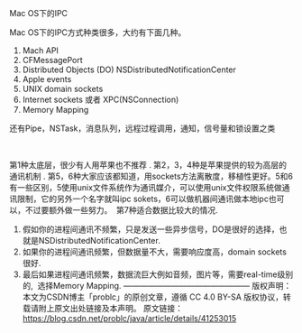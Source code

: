 Mac OS下的IPC


Mac OS下的IPC方式种类很多，大约有下面几种。 
1. Mach API 
2. CFMessagePort 
3. Distributed Objects (DO) NSDistributedNotificationCenter
4. Apple events 
5. UNIX domain sockets 
6. Internet sockets 或者 XPC(NSConnection)
7. Memory Mapping 



还有Pipe，NSTask，消息队列，远程过程调用，通知，信号量和锁设置之类

 

第1种太底层，很少有人用苹果也不推荐 .
第2，3，4种是苹果提供的较为高层的通讯机制 .
第5，6种大家应该都知道，用sockets方法离散度，移植性更好。5和6有一些区别，5使用unix文件系统作为通讯媒介，可以使用unix文件权限系统做通讯限制，它的另外一个名字就叫ipc sokets，6可以做机器间通讯做本地ipc也可以，不过要额外做一些努力。 
第7种适合数据比较大的情况.
 
1. 假如你的进程间通讯不频繁，只是发送一些异步信号，DO是很好的选择，也就是NSDistributedNotificationCenter.
2. 如果你的进程间通讯频繁，但数据量不大，需要响应度高，domain sockets很好.
3. 最后如果进程间通讯频繁，数据流巨大例如音频，图片等，需要real-time级别的,  选择Memory Mapping.
————————————————
版权声明：本文为CSDN博主「problc」的原创文章，遵循 CC 4.0 BY-SA 版权协议，转载请附上原文出处链接及本声明。
原文链接：https://blog.csdn.net/problc/java/article/details/41253015